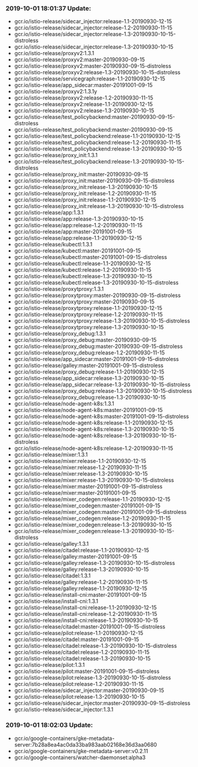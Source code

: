 ### 2019-10-01 18:01:37 Update:

- gcr.io/istio-release/sidecar_injector:release-1.1-20190930-12-15
- gcr.io/istio-release/sidecar_injector:release-1.2-20190930-11-15
- gcr.io/istio-release/sidecar_injector:release-1.3-20190930-10-15-distroless
- gcr.io/istio-release/sidecar_injector:release-1.3-20190930-10-15
- gcr.io/istio-release/proxyv2:1.3.1
- gcr.io/istio-release/proxyv2:master-20190930-09-15
- gcr.io/istio-release/proxyv2:master-20190930-09-15-distroless
- gcr.io/istio-release/proxyv2:release-1.3-20190930-10-15-distroless
- gcr.io/istio-release/servicegraph:release-1.1-20190930-12-15
- gcr.io/istio-release/app_sidecar:master-20191001-09-15
- gcr.io/istio-release/proxyv2:1.3.1y
- gcr.io/istio-release/proxyv2:release-1.2-20190930-11-15
- gcr.io/istio-release/proxyv2:release-1.1-20190930-12-15
- gcr.io/istio-release/proxyv2:release-1.3-20190930-10-15
- gcr.io/istio-release/test_policybackend:master-20190930-09-15-distroless
- gcr.io/istio-release/test_policybackend:master-20190930-09-15
- gcr.io/istio-release/test_policybackend:release-1.1-20190930-12-15
- gcr.io/istio-release/test_policybackend:release-1.2-20190930-11-15
- gcr.io/istio-release/test_policybackend:release-1.3-20190930-10-15
- gcr.io/istio-release/proxy_init:1.3.1
- gcr.io/istio-release/test_policybackend:release-1.3-20190930-10-15-distroless
- gcr.io/istio-release/proxy_init:master-20190930-09-15
- gcr.io/istio-release/proxy_init:master-20190930-09-15-distroless
- gcr.io/istio-release/proxy_init:release-1.3-20190930-10-15
- gcr.io/istio-release/proxy_init:release-1.2-20190930-11-15
- gcr.io/istio-release/proxy_init:release-1.1-20190930-12-15
- gcr.io/istio-release/proxy_init:release-1.3-20190930-10-15-distroless
- gcr.io/istio-release/app:1.3.1
- gcr.io/istio-release/app:release-1.3-20190930-10-15
- gcr.io/istio-release/app:release-1.2-20190930-11-15
- gcr.io/istio-release/app:master-20191001-09-15
- gcr.io/istio-release/app:release-1.1-20190930-12-15
- gcr.io/istio-release/kubectl:1.3.1
- gcr.io/istio-release/kubectl:master-20191001-09-15
- gcr.io/istio-release/kubectl:master-20191001-09-15-distroless
- gcr.io/istio-release/kubectl:release-1.1-20190930-12-15
- gcr.io/istio-release/kubectl:release-1.2-20190930-11-15
- gcr.io/istio-release/kubectl:release-1.3-20190930-10-15
- gcr.io/istio-release/kubectl:release-1.3-20190930-10-15-distroless
- gcr.io/istio-release/proxytproxy:1.3.1
- gcr.io/istio-release/proxytproxy:master-20190930-09-15-distroless
- gcr.io/istio-release/proxytproxy:master-20190930-09-15
- gcr.io/istio-release/proxytproxy:release-1.1-20190930-12-15
- gcr.io/istio-release/proxytproxy:release-1.2-20190930-11-15
- gcr.io/istio-release/proxytproxy:release-1.3-20190930-10-15-distroless
- gcr.io/istio-release/proxytproxy:release-1.3-20190930-10-15
- gcr.io/istio-release/proxy_debug:1.3.1
- gcr.io/istio-release/proxy_debug:master-20190930-09-15
- gcr.io/istio-release/proxy_debug:master-20190930-09-15-distroless
- gcr.io/istio-release/proxy_debug:release-1.2-20190930-11-15
- gcr.io/istio-release/app_sidecar:master-20191001-09-15-distroless
- gcr.io/istio-release/galley:master-20191001-09-15-distroless
- gcr.io/istio-release/proxy_debug:release-1.1-20190930-12-15
- gcr.io/istio-release/app_sidecar:release-1.3-20190930-10-15
- gcr.io/istio-release/app_sidecar:release-1.3-20190930-10-15-distroless
- gcr.io/istio-release/proxy_debug:release-1.3-20190930-10-15-distroless
- gcr.io/istio-release/proxy_debug:release-1.3-20190930-10-15
- gcr.io/istio-release/node-agent-k8s:1.3.1
- gcr.io/istio-release/node-agent-k8s:master-20191001-09-15
- gcr.io/istio-release/node-agent-k8s:master-20191001-09-15-distroless
- gcr.io/istio-release/node-agent-k8s:release-1.1-20190930-12-15
- gcr.io/istio-release/node-agent-k8s:release-1.3-20190930-10-15
- gcr.io/istio-release/node-agent-k8s:release-1.3-20190930-10-15-distroless
- gcr.io/istio-release/node-agent-k8s:release-1.2-20190930-11-15
- gcr.io/istio-release/mixer:1.3.1
- gcr.io/istio-release/mixer:release-1.1-20190930-12-15
- gcr.io/istio-release/mixer:release-1.2-20190930-11-15
- gcr.io/istio-release/mixer:release-1.3-20190930-10-15
- gcr.io/istio-release/mixer:release-1.3-20190930-10-15-distroless
- gcr.io/istio-release/mixer:master-20191001-09-15-distroless
- gcr.io/istio-release/mixer:master-20191001-09-15
- gcr.io/istio-release/mixer_codegen:release-1.1-20190930-12-15
- gcr.io/istio-release/mixer_codegen:master-20191001-09-15
- gcr.io/istio-release/mixer_codegen:master-20191001-09-15-distroless
- gcr.io/istio-release/mixer_codegen:release-1.2-20190930-11-15
- gcr.io/istio-release/mixer_codegen:release-1.3-20190930-10-15
- gcr.io/istio-release/mixer_codegen:release-1.3-20190930-10-15-distroless
- gcr.io/istio-release/galley:1.3.1
- gcr.io/istio-release/citadel:release-1.1-20190930-12-15
- gcr.io/istio-release/galley:master-20191001-09-15
- gcr.io/istio-release/galley:release-1.3-20190930-10-15-distroless
- gcr.io/istio-release/galley:release-1.3-20190930-10-15
- gcr.io/istio-release/citadel:1.3.1
- gcr.io/istio-release/galley:release-1.2-20190930-11-15
- gcr.io/istio-release/galley:release-1.1-20190930-12-15
- gcr.io/istio-release/install-cni:master-20191001-09-15
- gcr.io/istio-release/install-cni:1.3.1
- gcr.io/istio-release/install-cni:release-1.1-20190930-12-15
- gcr.io/istio-release/install-cni:release-1.2-20190930-11-15
- gcr.io/istio-release/install-cni:release-1.3-20190930-10-15
- gcr.io/istio-release/citadel:master-20191001-09-15-distroless
- gcr.io/istio-release/pilot:release-1.1-20190930-12-15
- gcr.io/istio-release/citadel:master-20191001-09-15
- gcr.io/istio-release/citadel:release-1.3-20190930-10-15-distroless
- gcr.io/istio-release/citadel:release-1.2-20190930-11-15
- gcr.io/istio-release/citadel:release-1.3-20190930-10-15
- gcr.io/istio-release/pilot:1.3.1
- gcr.io/istio-release/pilot:master-20191001-09-15-distroless
- gcr.io/istio-release/pilot:release-1.3-20190930-10-15-distroless
- gcr.io/istio-release/pilot:release-1.2-20190930-11-15
- gcr.io/istio-release/sidecar_injector:master-20190930-09-15
- gcr.io/istio-release/pilot:release-1.3-20190930-10-15
- gcr.io/istio-release/sidecar_injector:master-20190930-09-15-distroless
- gcr.io/istio-release/sidecar_injector:1.3.1
### 2019-10-01 18:02:03 Update:

- gcr.io/google-containers/gke-metadata-server:7b28a8ea4ac0da33ba983aab02168e36d3aa0680
- gcr.io/google-containers/gke-metadata-server:v0.2.11
- gcr.io/google-containers/watcher-daemonset:alpha3
